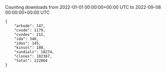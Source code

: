
Counting downloads from 2022-01-01 00:00:00+00:00 UTC to 2022-09-08 00:00:00+00:00 UTC

```
{
    "arkode": 147,
    "cvode": 1179,
    "cvodes": 212,
    "ida": 340,
    "idas": 145,
    "kinsol": 180,
    "sundials": 18274,
    "clones": 102387,
    "total": 122864
}
```
